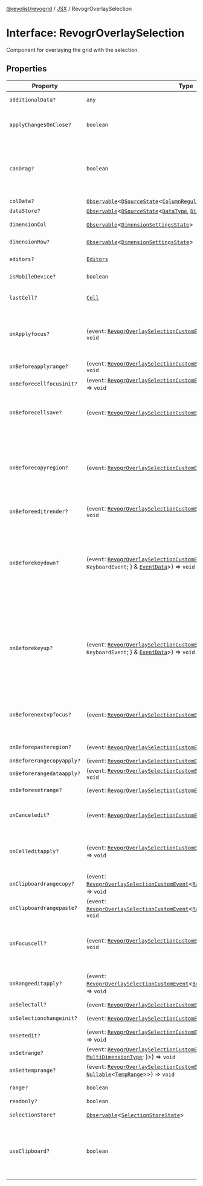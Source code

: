 [@revolist/revogrid](README.md) / [JSX](Namespace.JSX.md) / RevogrOverlaySelection

# Interface: RevogrOverlaySelection

Component for overlaying the grid with the selection.

## Properties

| Property | Type | Description | Defined in |
| ------ | ------ | ------ | ------ |
| `additionalData?` | `any` | Additional data to pass to renderer. | [src/components.d.ts:1890](https://github.com/revolist/revogrid/blob/3fee8276dedac5f7aa7fa43a0495db32609daeca/src/components.d.ts#L1890) |
| `applyChangesOnClose?` | `boolean` | If true applys changes when cell closes if not Escape. | [src/components.d.ts:1894](https://github.com/revolist/revogrid/blob/3fee8276dedac5f7aa7fa43a0495db32609daeca/src/components.d.ts#L1894) |
| `canDrag?` | `boolean` | Enable revogr-order-editor component (read more in revogr-order-editor component). Allows D&D. | [src/components.d.ts:1898](https://github.com/revolist/revogrid/blob/3fee8276dedac5f7aa7fa43a0495db32609daeca/src/components.d.ts#L1898) |
| `colData?` | [`Observable`](TypeAlias.Observable.md)\<[`DSourceState`](TypeAlias.DSourceState.md)\<[`ColumnRegular`](Interface.ColumnRegular.md), [`DimensionCols`](TypeAlias.DimensionCols.md)\>\> | Column data store. | [src/components.d.ts:1902](https://github.com/revolist/revogrid/blob/3fee8276dedac5f7aa7fa43a0495db32609daeca/src/components.d.ts#L1902) |
| `dataStore?` | [`Observable`](TypeAlias.Observable.md)\<[`DSourceState`](TypeAlias.DSourceState.md)\<[`DataType`](TypeAlias.DataType.md), [`DimensionRows`](TypeAlias.DimensionRows.md)\>\> | Row data store. | [src/components.d.ts:1906](https://github.com/revolist/revogrid/blob/3fee8276dedac5f7aa7fa43a0495db32609daeca/src/components.d.ts#L1906) |
| `dimensionCol` | [`Observable`](TypeAlias.Observable.md)\<[`DimensionSettingsState`](Interface.DimensionSettingsState.md)\> | Dimension settings X. | [src/components.d.ts:1910](https://github.com/revolist/revogrid/blob/3fee8276dedac5f7aa7fa43a0495db32609daeca/src/components.d.ts#L1910) |
| `dimensionRow?` | [`Observable`](TypeAlias.Observable.md)\<[`DimensionSettingsState`](Interface.DimensionSettingsState.md)\> | Dimension settings Y. | [src/components.d.ts:1914](https://github.com/revolist/revogrid/blob/3fee8276dedac5f7aa7fa43a0495db32609daeca/src/components.d.ts#L1914) |
| `editors?` | [`Editors`](TypeAlias.Editors.md) | Custom editors register. | [src/components.d.ts:1918](https://github.com/revolist/revogrid/blob/3fee8276dedac5f7aa7fa43a0495db32609daeca/src/components.d.ts#L1918) |
| `isMobileDevice?` | `boolean` | Is mobile view mode. | [src/components.d.ts:1922](https://github.com/revolist/revogrid/blob/3fee8276dedac5f7aa7fa43a0495db32609daeca/src/components.d.ts#L1922) |
| `lastCell?` | [`Cell`](Interface.Cell.md) | Last real coordinates positions + 1. | [src/components.d.ts:1926](https://github.com/revolist/revogrid/blob/3fee8276dedac5f7aa7fa43a0495db32609daeca/src/components.d.ts#L1926) |
| `onApplyfocus?` | (`event`: [`RevogrOverlaySelectionCustomEvent`](Interface.RevogrOverlaySelectionCustomEvent.md)\<[`FocusRenderEvent`](Interface.FocusRenderEvent.md)\>) => `void` | Before cell get focused. To prevent the default behavior of applying the edit data, you can call `e.preventDefault()`. | [src/components.d.ts:1930](https://github.com/revolist/revogrid/blob/3fee8276dedac5f7aa7fa43a0495db32609daeca/src/components.d.ts#L1930) |
| `onBeforeapplyrange?` | (`event`: [`RevogrOverlaySelectionCustomEvent`](Interface.RevogrOverlaySelectionCustomEvent.md)\<[`FocusRenderEvent`](Interface.FocusRenderEvent.md)\>) => `void` | Before range applied. | [src/components.d.ts:1934](https://github.com/revolist/revogrid/blob/3fee8276dedac5f7aa7fa43a0495db32609daeca/src/components.d.ts#L1934) |
| `onBeforecellfocusinit?` | (`event`: [`RevogrOverlaySelectionCustomEvent`](Interface.RevogrOverlaySelectionCustomEvent.md)\<[`BeforeSaveDataDetails`](TypeAlias.BeforeSaveDataDetails.md)\>) => `void` | Before cell focus. | [src/components.d.ts:1938](https://github.com/revolist/revogrid/blob/3fee8276dedac5f7aa7fa43a0495db32609daeca/src/components.d.ts#L1938) |
| `onBeforecellsave?` | (`event`: [`RevogrOverlaySelectionCustomEvent`](Interface.RevogrOverlaySelectionCustomEvent.md)\<`any`\>) => `void` | Runs before cell save. Can be used to override or cancel original save. | [src/components.d.ts:1942](https://github.com/revolist/revogrid/blob/3fee8276dedac5f7aa7fa43a0495db32609daeca/src/components.d.ts#L1942) |
| `onBeforecopyregion?` | (`event`: [`RevogrOverlaySelectionCustomEvent`](Interface.RevogrOverlaySelectionCustomEvent.md)\<`any`\>) => `void` | Before clipboard copy happened. Validate data before copy. To prevent the default behavior of editing data and use your own implementation, call `e.preventDefault()`. | [src/components.d.ts:1946](https://github.com/revolist/revogrid/blob/3fee8276dedac5f7aa7fa43a0495db32609daeca/src/components.d.ts#L1946) |
| `onBeforeeditrender?` | (`event`: [`RevogrOverlaySelectionCustomEvent`](Interface.RevogrOverlaySelectionCustomEvent.md)\<[`FocusRenderEvent`](Interface.FocusRenderEvent.md)\>) => `void` | Before editor render. | [src/components.d.ts:1950](https://github.com/revolist/revogrid/blob/3fee8276dedac5f7aa7fa43a0495db32609daeca/src/components.d.ts#L1950) |
| `onBeforekeydown?` | (`event`: [`RevogrOverlaySelectionCustomEvent`](Interface.RevogrOverlaySelectionCustomEvent.md)\<\{ `original`: `KeyboardEvent`; \} & [`EventData`](TypeAlias.EventData.md)\>) => `void` | Before key up event proxy, used to prevent key up trigger. If you have some custom behaviour event, use this event to check if it wasn't processed by internal logic. Call preventDefault(). | [src/components.d.ts:1954](https://github.com/revolist/revogrid/blob/3fee8276dedac5f7aa7fa43a0495db32609daeca/src/components.d.ts#L1954) |
| `onBeforekeyup?` | (`event`: [`RevogrOverlaySelectionCustomEvent`](Interface.RevogrOverlaySelectionCustomEvent.md)\<\{ `original`: `KeyboardEvent`; \} & [`EventData`](TypeAlias.EventData.md)\>) => `void` | Before key down event proxy, used to prevent key down trigger. If you have some custom behaviour event, use this event to check if it wasn't processed by internal logic. Call preventDefault(). | [src/components.d.ts:1958](https://github.com/revolist/revogrid/blob/3fee8276dedac5f7aa7fa43a0495db32609daeca/src/components.d.ts#L1958) |
| `onBeforenextvpfocus?` | (`event`: [`RevogrOverlaySelectionCustomEvent`](Interface.RevogrOverlaySelectionCustomEvent.md)\<[`Cell`](Interface.Cell.md)\>) => `void` | Fired when change of viewport happens. Usually when we switch between pinned regions. | [src/components.d.ts:1962](https://github.com/revolist/revogrid/blob/3fee8276dedac5f7aa7fa43a0495db32609daeca/src/components.d.ts#L1962) |
| `onBeforepasteregion?` | (`event`: [`RevogrOverlaySelectionCustomEvent`](Interface.RevogrOverlaySelectionCustomEvent.md)\<`any`\>) => `void` | Before region paste happened. | [src/components.d.ts:1966](https://github.com/revolist/revogrid/blob/3fee8276dedac5f7aa7fa43a0495db32609daeca/src/components.d.ts#L1966) |
| `onBeforerangecopyapply?` | (`event`: [`RevogrOverlaySelectionCustomEvent`](Interface.RevogrOverlaySelectionCustomEvent.md)\<[`ChangedRange`](TypeAlias.ChangedRange.md)\>) => `void` | Before range copy. | [src/components.d.ts:1970](https://github.com/revolist/revogrid/blob/3fee8276dedac5f7aa7fa43a0495db32609daeca/src/components.d.ts#L1970) |
| `onBeforerangedataapply?` | (`event`: [`RevogrOverlaySelectionCustomEvent`](Interface.RevogrOverlaySelectionCustomEvent.md)\<[`FocusRenderEvent`](Interface.FocusRenderEvent.md)\>) => `void` | Range data apply. | [src/components.d.ts:1974](https://github.com/revolist/revogrid/blob/3fee8276dedac5f7aa7fa43a0495db32609daeca/src/components.d.ts#L1974) |
| `onBeforesetrange?` | (`event`: [`RevogrOverlaySelectionCustomEvent`](Interface.RevogrOverlaySelectionCustomEvent.md)\<`any`\>) => `void` | Before range selection applied. | [src/components.d.ts:1978](https://github.com/revolist/revogrid/blob/3fee8276dedac5f7aa7fa43a0495db32609daeca/src/components.d.ts#L1978) |
| `onCanceledit?` | (`event`: [`RevogrOverlaySelectionCustomEvent`](Interface.RevogrOverlaySelectionCustomEvent.md)\<`any`\>) => `void` | Used for editors support when editor close requested. | [src/components.d.ts:1982](https://github.com/revolist/revogrid/blob/3fee8276dedac5f7aa7fa43a0495db32609daeca/src/components.d.ts#L1982) |
| `onCelleditapply?` | (`event`: [`RevogrOverlaySelectionCustomEvent`](Interface.RevogrOverlaySelectionCustomEvent.md)\<[`BeforeSaveDataDetails`](TypeAlias.BeforeSaveDataDetails.md)\>) => `void` | Cell edit apply to the data source. Triggers datasource edit on the root level. | [src/components.d.ts:1986](https://github.com/revolist/revogrid/blob/3fee8276dedac5f7aa7fa43a0495db32609daeca/src/components.d.ts#L1986) |
| `onClipboardrangecopy?` | (`event`: [`RevogrOverlaySelectionCustomEvent`](Interface.RevogrOverlaySelectionCustomEvent.md)\<[`RangeClipboardCopyEventProps`](TypeAlias.RangeClipboardCopyEventProps.md)\>) => `void` | Range copy. | [src/components.d.ts:1990](https://github.com/revolist/revogrid/blob/3fee8276dedac5f7aa7fa43a0495db32609daeca/src/components.d.ts#L1990) |
| `onClipboardrangepaste?` | (`event`: [`RevogrOverlaySelectionCustomEvent`](Interface.RevogrOverlaySelectionCustomEvent.md)\<[`RangeClipboardPasteEvent`](TypeAlias.RangeClipboardPasteEvent.md)\>) => `void` | Range paste event. | [src/components.d.ts:1994](https://github.com/revolist/revogrid/blob/3fee8276dedac5f7aa7fa43a0495db32609daeca/src/components.d.ts#L1994) |
| `onFocuscell?` | (`event`: [`RevogrOverlaySelectionCustomEvent`](Interface.RevogrOverlaySelectionCustomEvent.md)\<[`ApplyFocusEvent`](Interface.ApplyFocusEvent.md)\>) => `void` | Cell get focused. To prevent the default behavior of applying the edit data, you can call `e.preventDefault()`. | [src/components.d.ts:1998](https://github.com/revolist/revogrid/blob/3fee8276dedac5f7aa7fa43a0495db32609daeca/src/components.d.ts#L1998) |
| `onRangeeditapply?` | (`event`: [`RevogrOverlaySelectionCustomEvent`](Interface.RevogrOverlaySelectionCustomEvent.md)\<[`BeforeRangeSaveDataDetails`](TypeAlias.BeforeRangeSaveDataDetails.md)\>) => `void` | Range data apply. Triggers datasource edit on the root level. | [src/components.d.ts:2002](https://github.com/revolist/revogrid/blob/3fee8276dedac5f7aa7fa43a0495db32609daeca/src/components.d.ts#L2002) |
| `onSelectall?` | (`event`: [`RevogrOverlaySelectionCustomEvent`](Interface.RevogrOverlaySelectionCustomEvent.md)\<`any`\>) => `void` | Select all. | [src/components.d.ts:2006](https://github.com/revolist/revogrid/blob/3fee8276dedac5f7aa7fa43a0495db32609daeca/src/components.d.ts#L2006) |
| `onSelectionchangeinit?` | (`event`: [`RevogrOverlaySelectionCustomEvent`](Interface.RevogrOverlaySelectionCustomEvent.md)\<[`ChangedRange`](TypeAlias.ChangedRange.md)\>) => `void` | Selection range changed. | [src/components.d.ts:2010](https://github.com/revolist/revogrid/blob/3fee8276dedac5f7aa7fa43a0495db32609daeca/src/components.d.ts#L2010) |
| `onSetedit?` | (`event`: [`RevogrOverlaySelectionCustomEvent`](Interface.RevogrOverlaySelectionCustomEvent.md)\<[`BeforeSaveDataDetails`](TypeAlias.BeforeSaveDataDetails.md)\>) => `void` | Set edit cell. | [src/components.d.ts:2014](https://github.com/revolist/revogrid/blob/3fee8276dedac5f7aa7fa43a0495db32609daeca/src/components.d.ts#L2014) |
| `onSetrange?` | (`event`: [`RevogrOverlaySelectionCustomEvent`](Interface.RevogrOverlaySelectionCustomEvent.md)\<[`RangeArea`](TypeAlias.RangeArea.md) & \{ `type`: [`MultiDimensionType`](TypeAlias.MultiDimensionType.md); \}\>) => `void` | Set range. | [src/components.d.ts:2018](https://github.com/revolist/revogrid/blob/3fee8276dedac5f7aa7fa43a0495db32609daeca/src/components.d.ts#L2018) |
| `onSettemprange?` | (`event`: [`RevogrOverlaySelectionCustomEvent`](Interface.RevogrOverlaySelectionCustomEvent.md)\<`null` \| [`Nullable`](TypeAlias.Nullable.md)\<[`TempRange`](TypeAlias.TempRange.md)\>\>) => `void` | Set temp range area during autofill. | [src/components.d.ts:2022](https://github.com/revolist/revogrid/blob/3fee8276dedac5f7aa7fa43a0495db32609daeca/src/components.d.ts#L2022) |
| `range?` | `boolean` | Range selection allowed. | [src/components.d.ts:2026](https://github.com/revolist/revogrid/blob/3fee8276dedac5f7aa7fa43a0495db32609daeca/src/components.d.ts#L2026) |
| `readonly?` | `boolean` | Readonly mode. | [src/components.d.ts:2030](https://github.com/revolist/revogrid/blob/3fee8276dedac5f7aa7fa43a0495db32609daeca/src/components.d.ts#L2030) |
| `selectionStore?` | [`Observable`](TypeAlias.Observable.md)\<[`SelectionStoreState`](TypeAlias.SelectionStoreState.md)\> | Selection, range, focus. | [src/components.d.ts:2034](https://github.com/revolist/revogrid/blob/3fee8276dedac5f7aa7fa43a0495db32609daeca/src/components.d.ts#L2034) |
| `useClipboard?` | `boolean` | Enable revogr-clipboard component (read more in revogr-clipboard component). Allows copy/paste. | [src/components.d.ts:2038](https://github.com/revolist/revogrid/blob/3fee8276dedac5f7aa7fa43a0495db32609daeca/src/components.d.ts#L2038) |
